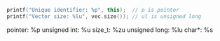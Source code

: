 ```cpp
printf("Unique identifier: %p", this);  // p is pointer
printf("Vector size: %lu", vec.size()); // ul is unsigned long
```

pointer:       %p
unsigned int:  %u
size_t:        %zu
unsigned long: %lu
char*:        %s
